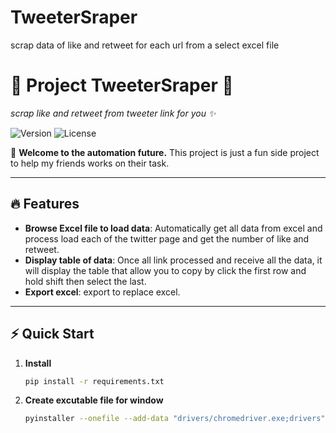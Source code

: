 # TweeterSraper
scrap data of like and retweet for each url from a select excel file

# 🌟 Project TweeterSraper 🌟  
*scrap like and retweet from tweeter link for you ✨*  

![Version](https://img.shields.io/badge/version-1.1.0-blue) ![License](https://img.shields.io/badge/license-MIT-green)  

🚀 **Welcome to the automation future.** This project is just a fun side project to help my friends works on their task.  

---

## 🔥 Features  
- **Browse Excel file to load data**: Automatically get all data from excel and process load each of the twitter page and get the number of like and retweet.  
- **Display table of data**: Once all link processed and receive all the data, it will display the table that allow you to copy by click the first row and hold shift then select the last.  
- **Export excel**: export to replace excel.  

---

## ⚡ Quick Start  

1. **Install**  
   ```bash
   pip install -r requirements.txt
   ```

2. **Create excutable file for window**
   ```bash
   pyinstaller --onefile --add-data "drivers/chromedriver.exe;drivers" main.py
   ```
   
